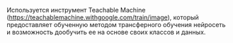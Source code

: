 Используется инструмент Teachable Machine (https://teachablemachine.withgoogle.com/train/image), который предоставляет обученную методом трансферного обучения нейросеть и возможность дообучить ее на основе своих классов и данных.
